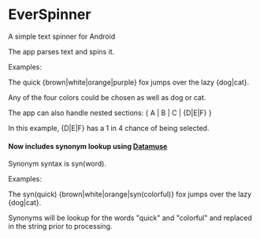 # EverSpinner
A simple text spinner for Android

The app parses text and spins it.

Examples:

The quick {brown|white|orange|purple} fox jumps over the lazy {dog|cat}.

Any of the four colors could be chosen as well as dog or cat.

The app can also handle nested sections:
{ A | B | C | {D|E|F} }

In this example, {D|E|F} has a 1 in 4 chance of being selected.

#### Now includes synonym lookup using [Datamuse](https://www.datamuse.com/api/)

Synonym syntax is syn(word).

Examples:

The syn(quick) {brown|white|orange|syn(colorful)}  fox jumps over the lazy {dog|cat}.

Synonyms will be lookup for the words "quick" and "colorful" and replaced in the string prior to processing.
